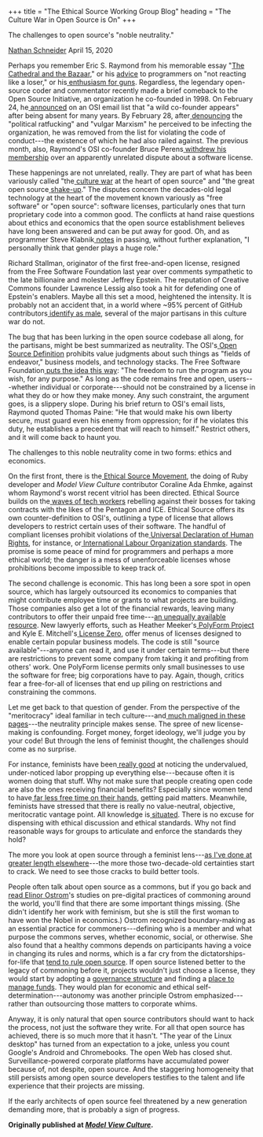 +++ 
title = "The Ethical Source Working Group Blog" 
heading = "The Culture War in Open Source is On"
+++

The challenges to open source\'s \"noble neutrality.\"


[Nathan Schneider](https://nathanschneider.info/)    April 15, 2020

Perhaps you remember Eric S. Raymond from his memorable essay "[The Cathedral and the Bazaar](http://www.catb.org/esr/writings/cathedral-bazaar/)," or his [advice](http://catb.org/~esr/faqs/smart-questions.html#not_losing) to programmers on "not reacting like a loser," or his[ ](http://www.catb.org/~esr/guns/)[enthusiasm for guns](http://www.catb.org/~esr/guns/). Regardless, the legendary open-source coder and commentator recently made a brief comeback to the Open Source Initiative, an organization he co-founded in 1998. On February 24, he[ ](http://lists.opensource.org/pipermail/license-discuss_lists.opensource.org/2020-February/021271.html)[announced](http://lists.opensource.org/pipermail/license-discuss_lists.opensource.org/2020-February/021271.html) on an OSI email list that "a wild co-founder appears" after being absent for many years. By February 28, after[ ](http://techrights.org/2020/02/29/getting-banned-osi/)[denouncing](http://techrights.org/2020/02/29/getting-banned-osi/) the "political ratfucking" and "vulgar Marxism" he perceived to be infecting the organization, he was removed from the list for violating the code of conduct---the existence of which he had also railed against. The previous month, also, Raymond's OSI co-founder Bruce Perens[ ](https://www.theregister.co.uk/2020/01/03/osi_cofounder_resigns/)[withdrew his membership](https://www.theregister.co.uk/2020/01/03/osi_cofounder_resigns/) over an apparently unrelated dispute about a software license.

These happenings are not unrelated, really. They are part of what has been variously called "the[ ](https://words.steveklabnik.com/the-culture-war-at-the-heart-of-open-source)[culture war](https://words.steveklabnik.com/the-culture-war-at-the-heart-of-open-source) at the heart of open source" and "the great open source[ ](https://katedowninglaw.com/2019/09/08/the-great-open-source-shake-up/)[shake-up](https://katedowninglaw.com/2019/09/08/the-great-open-source-shake-up/)." The disputes concern the decades-old legal technology at the heart of the movement known variously as "free software" or "open source": software licenses, particularly ones that turn proprietary code into a common good. The conflicts at hand raise questions about ethics and economics that the open source establishment believes have long been answered and can be put away for good. Oh, and as programmer Steve Klabnik[ ](https://words.steveklabnik.com/the-culture-war-at-the-heart-of-open-source)[notes](https://words.steveklabnik.com/the-culture-war-at-the-heart-of-open-source) in passing, without further explanation, "I personally think that gender plays a huge role."

Richard Stallman, originator of the first free-and-open license, resigned from the Free Software Foundation last year over comments sympathetic to the late billionaire and molester Jeffrey Epstein. The reputation of Creative Commons founder Lawrence Lessig also took a hit for defending one of Epstein's enablers. Maybe all this set a mood, heightened the intensity. It is probably not an accident that, in a world where \~95% percent of GitHub contributors[ ](https://opensourcesurvey.org/)[identify as male](https://opensourcesurvey.org/), several of the major partisans in this culture war do not.

The bug that has been lurking in the open source codebase all along, for the partisans, might be best summarized as neutrality. The OSI's[ ](https://opensource.org/osd)[Open Source Definition](https://opensource.org/osd) prohibits value judgments about such things as "fields of endeavor," business models, and technology stacks. The Free Software Foundation[ ](https://www.gnu.org/philosophy/free-sw.html)[puts the idea this way](https://www.gnu.org/philosophy/free-sw.html): "The freedom to run the program as you wish, for any purpose." As long as the code remains free and open, users---whether individual or corporate---should not be constrained by a license in what they do or how they make money. Any such constraint, the argument goes, is a slippery slope. During his brief return to OSI's email lists, Raymond quoted Thomas Paine: "He that would make his own liberty secure, must guard even his enemy from oppression; for if he violates this duty, he establishes a precedent that will reach to himself." Restrict others, and it will come back to haunt you.

The challenges to this noble neutrality come in two forms: ethics and economics.

On the first front, there is the[ ](https://ethicalsource.dev/)[Ethical Source Movement](https://ethicalsource.dev/), the doing of Ruby developer and *Model View Culture* contributor Coraline Ada Ehmke, against whom Raymond's worst recent vitriol has been directed. Ethical Source builds on the[ ](https://www.businessinsider.com/open-source-activism-ice-protests-open-source-initiative-2019-11)[waves of tech workers](https://www.businessinsider.com/open-source-activism-ice-protests-open-source-initiative-2019-11) rebelling against their bosses for taking contracts with the likes of the Pentagon and ICE. Ethical Source offers its own counter-definition to OSI's, outlining a type of license that allows developers to restrict certain uses of their software. The handful of compliant licenses prohibit violations of the[ ](https://firstdonoharm.dev/)[Universal Declaration of Human Rights](https://firstdonoharm.dev/), for instance, or[ ](https://996.icu/)[International Labour Organization standards](https://996.icu/). The promise is some peace of mind for programmers and perhaps a more ethical world; the danger is a mess of unenforceable licenses whose prohibitions become impossible to keep track of.

The second challenge is economic. This has long been a sore spot in open source, which has largely outsourced its economics to companies that might contribute employee time or grants to what projects are building. Those companies also get a lot of the financial rewards, leaving many contributors to offer their unpaid free time---[an unequally available resource](https://modelviewculture.com/pieces/side-project-culture-opportunities-and-obstacles-for-marginalized-people-in-tech). New lawyerly efforts, such as Heather Meeker's[ ](https://polyformproject.org/)[PolyForm Project](https://polyformproject.org/) and Kyle E. Mitchell's[ ](https://licensezero.com/)[License Zero](https://licensezero.com/), offer menus of licenses designed to enable certain popular business models. The code is still "source available"---anyone can read it, and use it under certain terms---but there are restrictions to prevent some company from taking it and profiting from others' work. One PolyForm license permits only small businesses to use the software for free; big corporations have to pay. Again, though, critics fear a free-for-all of licenses that end up piling on restrictions and constraining the commons.

Let me get back to that question of gender. From the perspective of the
"meritocracy" ideal familiar in tech culture---and[ ](https://modelviewculture.com/pieces/the-dehumanizing-myth-of-the-meritocracy)[much maligned in these pages](https://modelviewculture.com/pieces/the-dehumanizing-myth-of-the-meritocracy)---the neutrality principle makes sense. The spree of new license-making is confounding. Forget money, forget ideology, we'll judge you by your code! But through the lens of feminist thought, the challenges should come as no surprise.

For instance, feminists have been[ ](https://www.tandfonline.com/doi/full/10.1080/1354570042000267608)[really good](https://www.tandfonline.com/doi/full/10.1080/1354570042000267608) at noticing the undervalued, under-noticed labor propping up everything else---because often it is women doing that stuff. Why not make sure that people creating open code are also the ones receiving financial benefits? Especially since women tend to have[ ](https://press.princeton.edu/books/hardcover/9780691163451/free-time)[far less free time on their hands](https://press.princeton.edu/books/hardcover/9780691163451/free-time), getting paid matters. Meanwhile, feminists have stressed that there is really no value-neutral, objective, meritocratic vantage point. All knowledge is[ ](https://philpapers.org/archive/HARSKT.pdf)[situated](https://philpapers.org/archive/HARSKT.pdf). There is no excuse for dispensing with ethical discussion and ethical standards. Why not find reasonable ways for groups to articulate and enforce the standards they hold?

The more you look at open source through a feminist lens---[as I've done at greater length elsewhere](https://ntnsndr.in/tyranny)---the more those two-decade-old certainties start to crack. We need to see those cracks to build better tools. 

People often talk about open source as a commons, but if you go back and [read Elinor Ostrom](https://wtf.tw/text/ostrom_in_silicon_valley.pdf)'s studies on pre-digital practices of commoning around the world, you'll find that there are some important things missing. (She didn't identify her work with feminism, but she is still the first woman to have won the Nobel in economics.) Ostrom recognized boundary-making as an essential practice for commoners---defining who is a member and what purpose the commons serves, whether economic, social, or otherwise. She also found that a healthy commons depends on participants having a voice in changing its rules and norms, which is a far cry from the dictatorships-for-life that [tend to rule open source](https://ntnsndr.in/implicit-feudalism). If open source listened better to the legacy of commoning before it, projects wouldn't just choose a license, they would start by adopting a [governance structure](https://communityrule.info/) and finding a [place to manage funds](https://docs.opencollective.com/help/about/introduction). They would plan for economic and ethical self-determination---autonomy was another principle Ostrom emphasized---rather than outsourcing those matters to corporate whims.

Anyway, it is only natural that open source contributors should want to hack the process, not just the software they write. For all that open source has achieved, there is so much more that it hasn't. "The year of the Linux desktop" has turned from an expectation to a joke, unless you count Google's Android and Chromebooks. The open Web has closed shut. Surveillance-powered corporate platforms have accumulated power because of, not despite, open source. And the staggering homogeneity that still persists among open source developers testifies to the talent and life experience that their projects are missing.

If the early architects of open source feel threatened by a new generation demanding more, that is probably a sign of progress.


**Originally published at _[Model View Culture](https://modelviewculture.com/pieces/the-culture-war-in-open-source-is-on)_.**